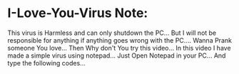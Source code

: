 # I-Love-You-Virus Note: 
This virus is Harmless and can only shutdown the PC...
But I will not be responsible for anything if anything goes wrong with the PC....
Wanna Prank someone You love...
Then Why don't You try this video...
In this video I have made a simple virus using notepad...
Just Open Notepad in your PC...
And type the following codes...
